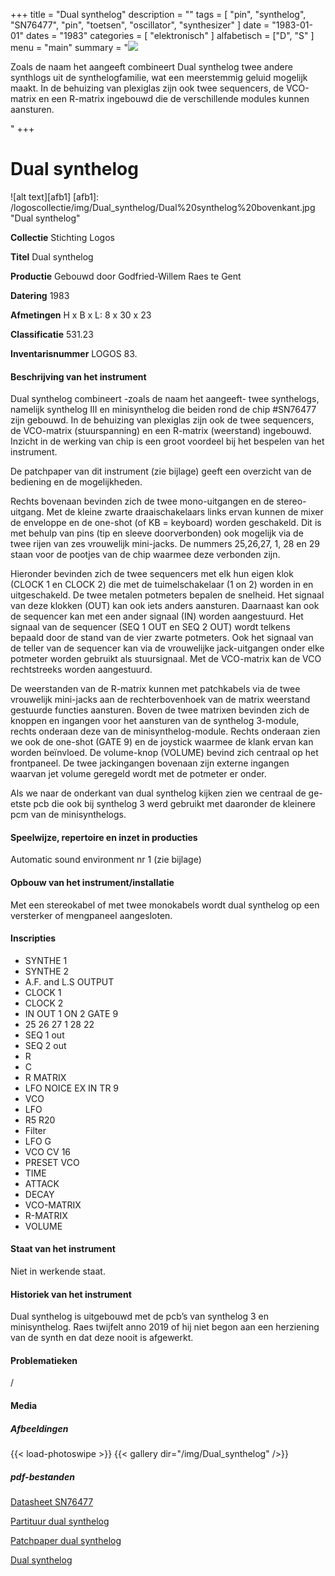 ﻿+++
title = "Dual synthelog"
description = ""
tags = [
"pin", "synthelog", "SN76477", "pin", "toetsen", "oscillator", "synthesizer"
]
date = "1983-01-01"
dates = "1983"
categories = [ "elektronisch"
]
alfabetisch = ["D", "S"
]
menu = "main"
summary = "<a href='/logoscollectie/1983/dual_synthelog'><img src='/logoscollectie/img/Dual_synthelog/Dual%20synthelog%20bovenkant.jpg'></a><p>Zoals de naam het aangeeft combineert Dual synthelog twee andere synthlogs uit de synthelogfamilie, wat een meerstemmig geluid mogelijk maakt. In de behuizing van plexiglas zijn ook twee sequencers, de VCO-matrix en een R-matrix ingebouwd die de verschillende modules kunnen aansturen.</p>"
+++

# Dual synthelog

![alt text][afb1]
[afb1]: /logoscollectie/img/Dual_synthelog/Dual%20synthelog%20bovenkant.jpg "Dual synthelog"

**Collectie**
Stichting Logos

**Titel**
Dual synthelog

**Productie**
Gebouwd door Godfried-Willem Raes te Gent

**Datering**
1983

**Afmetingen**
H x B x L: 8 x 30 x 23

**Classificatie**
531.23

**Inventarisnummer**
LOGOS 83.

#### Beschrijving van het instrument
Dual synthelog combineert -zoals de naam het aangeeft- twee synthelogs, namelijk synthelog III en minisynthelog die beiden rond de chip #SN76477 zijn gebouwd. In de behuizing van plexiglas zijn ook de twee sequencers, de VCO-matrix (stuurspanning) en een R-matrix (weerstand) ingebouwd. Inzicht in de werking van chip is een groot voordeel bij het bespelen van het instrument.

De patchpaper van dit instrument (zie bijlage) geeft een overzicht van de bediening en de mogelijkheden.

Rechts bovenaan bevinden zich de twee mono-uitgangen en de stereo-uitgang. Met de kleine zwarte draaischakelaars links ervan kunnen de mixer de enveloppe en de one-shot (of KB = keyboard) worden geschakeld. Dit is met behulp van pins (tip en sleeve doorverbonden) ook mogelijk via de twee rijen van zes vrouwelijk mini-jacks. De nummers 25,26,27, 1, 28 en 29 staan voor de pootjes van de chip waarmee deze verbonden zijn.

Hieronder bevinden zich de twee sequencers  met elk hun eigen klok (CLOCK 1 en CLOCK 2) die met de tuimelschakelaar (1 on 2) worden in en uitgeschakeld. De twee metalen potmeters bepalen de snelheid. Het signaal van deze klokken (OUT) kan ook iets anders aansturen. Daarnaast kan ook de sequencer kan met een ander signaal (IN) worden aangestuurd. 
Het signaal van de sequencer (SEQ 1 OUT en SEQ 2 OUT) wordt telkens bepaald door de stand van de vier zwarte potmeters. Ook het signaal van de teller van de sequencer kan via de vrouwelijke jack-uitgangen onder elke potmeter worden gebruikt als stuursignaal. Met de VCO-matrix kan de VCO rechtstreeks worden aangestuurd. 

De weerstanden van de R-matrix kunnen met patchkabels via de twee vrouwelijk mini-jacks aan de rechterbovenhoek van de matrix weerstand gestuurde functies aansturen. 
Boven de twee matrixen bevinden zich de knoppen en ingangen voor het aansturen van de synthelog 3-module, rechts onderaan deze van de minisynthelog-module. 
Rechts onderaan zien we ook de one-shot (GATE 9) en de joystick waarmee de klank ervan kan worden beïnvloed. De volume-knop (VOLUME) bevind zich centraal op het frontpaneel. De twee jackingangen bovenaan zijn externe ingangen waarvan jet volume geregeld wordt met de potmeter er onder.

Als we naar de onderkant van dual synthelog kijken zien we centraal de ge-etste pcb die ook bij synthelog 3 werd gebruikt met daaronder de kleinere pcm van de minisynthelogs.

#### Speelwijze, repertoire en inzet in producties
Automatic sound environment nr 1 (zie bijlage)

#### Opbouw van het instrument/installatie
Met een stereokabel  of met twee monokabels wordt dual synthelog op een versterker of mengpaneel aangesloten. 

#### Inscripties
- SYNTHE 1
- SYNTHE 2
- A.F. and L.S OUTPUT
- CLOCK 1
- CLOCK 2
- IN OUT 1 ON 2 GATE 9
- 25 26 27 1 28 22 
- SEQ 1 out
- SEQ 2 out
- R
- C
- R MATRIX
- LFO NOICE EX IN TR 9
- VCO 
- LFO
- R5 R20
- Filter
- LFO G
- VCO CV 16
- PRESET VCO
- TIME 
- ATTACK 
- DECAY
- VCO-MATRIX
- R-MATRIX
- VOLUME

#### Staat van het instrument
Niet in werkende staat. 

#### Historiek van het instrument
Dual synthelog is uitgebouwd met de pcb’s van synthelog 3 en minisynthelog. Raes twijfelt anno 2019 of hij niet begon aan een herziening van de synth en dat deze nooit is afgewerkt. 

#### Problematieken
/

#### Media
##### Afbeeldingen
{{< load-photoswipe >}}
{{< gallery dir="/img/Dual_synthelog" />}}

##### pdf-bestanden
[Datasheet SN76477](/logoscollectie/pdf/Dual_synthelog/Datasheet_SN76477.pdf)

[Partituur dual synthelog](/logoscollectie/pdf/Dual_synthelog/Partituur_dual_synthelog.pdf)

[Patchpaper dual synthelog](/logoscollectie/pdf/Dual_synthelog/Patchpaper_dual_synthelog.pdf)

[Dual synthelog](/logoscollectie/pdf/Dual_synthelog/Scan_Dual_Synthelog.pdf)